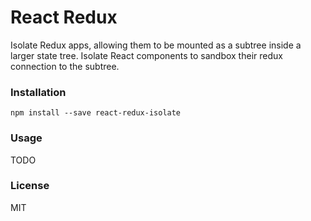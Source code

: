# React Redux

Isolate Redux apps, allowing them to be mounted as a subtree inside a larger state tree.
Isolate React components to sandbox their redux connection to the subtree.

### Installation

```
npm install --save react-redux-isolate
```

### Usage

TODO

### License

MIT
